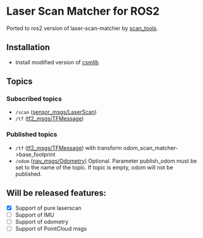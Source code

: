 # Laser Scan Matcher for ROS2
Ported to ros2 version of laser-scan-matcher by [scan_tools](https://github.com/ccny-ros-pkg/scan_tools).


## Installation
* Install modified version of [csmlib](https://github.com/AlexKaravaev/csm)

## Topics

### Subscribed topics
- `/scan` ([sensor_msgs/LaserScan](http://docs.ros.org/melodic/api/sensor_msgs/html/msg/LaserScan.html))
- `/tf` ([tf2_msgs/TFMessage](http://docs.ros.org/melodic/api/tf2_msgs/html/msg/TFMessage.html))
### Published topics
- `/tf` ([tf2_msgs/TFMessage](http://docs.ros.org/melodic/api/tf2_msgs/html/msg/TFMessage.html)) with transform odom_scan_matcher->base_footprint
- `/odom` ([nav_msgs/Odometry](https://github.com/ros2/common_interfaces/blob/master/nav_msgs/msg/Odometry.msg)) Optional. Parameter publish_odom must be set to the name of the topic. If topic is empty, odom will not be published.

## Will be released features:
- [x] Support of pure laserscan
- [ ] Support of IMU
- [ ] Support of odometry
- [ ] Support of PointCloud msgs
